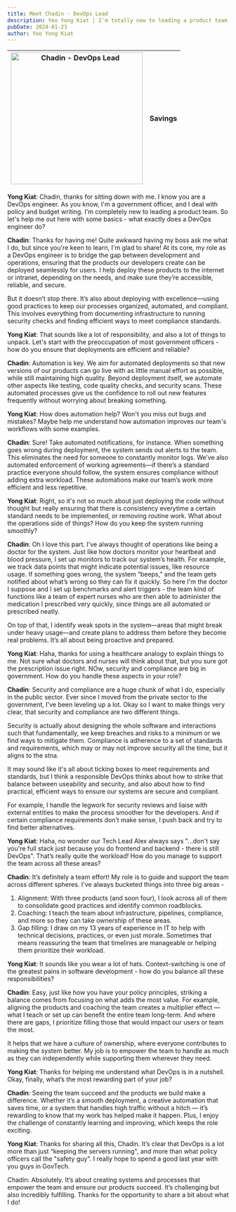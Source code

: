 ```yaml
---
title: Meet Chadin - DevOps Lead
description: Yeo Yong Kiat | I'm totally new to leading a product team. Come join me in finding out what a DevOps engineer does, from none other than Chadin, our resident (and one-and-only) DevOps Lead!
pubDate: 2024-01-23
author: Yeo Yong Kiat
---
```


| <img src="https://rogueteacher.me/images/transformgovsg/chadin-profile.webp" alt="Chadin - DevOps Lead" width="300px">    | Savings |
| -------- | ------- |

**Yong Kiat**: Chadin, thanks for sitting down with me. I know you are a DevOps engineer. As you know, I'm a government officer, and I deal with policy and budget writing. I'm completely new to leading a product team. So let's help me out here with some basics - what exactly does a DevOps engineer do?

**Chadin**: Thanks for having me! Quite awkward having my boss ask me what I do, but since you're keen to learn, I'm glad to share! At its core, my role as a DevOps engineer is to bridge the gap between development and operations, ensuring that the products our developers create can be deployed seamlessly for users. I help deploy these products to the internet or intranet, depending on the needs, and make sure they’re accessible, reliable, and secure.

But it doesn’t stop there. It’s also about deploying with excellence—using good practices to keep our processes organized, automated, and compliant. This involves everything from documenting infrastructure to running security checks and finding efficient ways to meet compliance standards.

**Yong Kiat**: That sounds like a lot of responsibility, and also a lot of things to unpack. Let's start with the preoccupation of most government officers - how do you ensure that deployments are efficient and reliable?

**Chadin**: Automation is key. We aim for automated deployments so that new versions of our products can go live with as little manual effort as possible, while still maintaining high quality. Beyond deployment itself, we automate other aspects like testing, code quality checks, and security scans. These automated processes give us the confidence to roll out new features frequently without worrying about breaking something.

**Yong Kiat**: How does automation help? Won't you miss out bugs and mistakes? Maybe help me understand how automation improves our team's workflows with some examples.

**Chadin**: Sure! Take automated notifications, for instance. When something goes wrong during deployment, the system sends out alerts to the team. This eliminates the need for someone to constantly monitor logs. We’ve also automated enforcement of working agreements—if there’s a standard practice everyone should follow, the system ensures compliance without adding extra workload. These automations make our team’s work more efficient and less repetitive.

**Yong Kiat**: Right, so it's not so much about just deploying the code without thought but really ensuring that there is consistency everytime a certain standard needs to be implemented, or removing routine work. What about the operations side of things? How do you keep the system running smoothly?

**Chadin**: Oh I love this part. I've always thought of operations like being a doctor for the system. Just like how doctors monitor your heartbeat and blood pressure, I set up monitors to track our system’s health. For example, we track data points that might indicate potential issues, like resource usage. If something goes wrong, the system “beeps,” and the team gets notified about what’s wrong so they can fix it quickly. So here I'm the doctor I suppose and I set up benchmarks and alert triggers - the team kind of functions like a team of expert nurses who are then able to administer the medication I prescribed very quickly, since things are all automated or prescribed neatly.

On top of that, I identify weak spots in the system—areas that might break under heavy usage—and create plans to address them before they become real problems. It’s all about being proactive and prepared.

**Yong Kiat**: Haha, thanks for using a healthcare analogy to explain things to me. Not sure what doctors and nurses will think about that, but you sure got the prescription issue right. NOw, security and compliance are big in government. How do you handle these aspects in your role?

**Chadin**: Security and compliance are a huge chunk of what I do, especially in the public sector. Ever since I moved from the private sector to the government, I've been leveling up a lot. Okay so I want to make things very clear, that security and compliance are two different things.

Security is actually about designing the whole software and interactions such that fundamentally, we keep breaches and risks to a minimum or we find ways to mitigate them. Compliance is adherence to a set of standards and requirements, which may or may not improve security all the time, but it aligns to the stna.

It may sound like it's all about ticking boxes to meet requirements and standards, but I think a responsible DevOps thinks about how to strike that balance between useability and security, and also about how to find practical, efficient ways to ensure our systems are secure and compliant. 

For example, I handle the legwork for security reviews and liaise with external entities to make the process smoother for the developers. And if certain compliance requirements don’t make sense, I push back and try to find better alternatives.

**Yong Kiat**: Haha, no wonder our Tech Lead Alex always says "...don't say you're full stack just because you do frontend and backend - there is still DevOps". That’s really quite the workload! How do you manage to support the team across all these areas?

**Chadin**: It’s definitely a team effort! My role is to guide and support the team across different spheres. I've always bucketed things into three big areas -

1. Alignment: With three products (and soon four), I look across all of them to consolidate good practices and identify common roadblocks.
2. Coaching: I teach the team about infrastructure, pipelines, compliance, and more so they can take ownership of these areas.
3. Gap filling: I draw on my 13 years of experience in IT to help with technical decisions, practices, or even just morale. Sometimes that means reassuring the team that timelines are manageable or helping them prioritize their workload.

**Yong Kiat**: It sounds like you wear a lot of hats. Context-switching is one of the greatest pains in software development - how do you balance all these responsibilities?

**Chadin**: Easy, just like how you have your policy principles, striking a balance comes from focusing on what adds the most value. For example, aligning the products and coaching the team creates a multiplier effect — what I teach or set up can benefit the entire team long-term. And where there are gaps, I prioritize filling those that would impact our users or team the most.

It helps that we have a culture of ownership, where everyone contributes to making the system better. My job is to empower the team to handle as much as they can independently while supporting them wherever they need.

**Yong Kiat**: Thanks for helping me understand what DevOps is in a nutshell. Okay, finally, what’s the most rewarding part of your job?

**Chadin**: Seeing the team succeed and the products we build make a difference. Whether it’s a smooth deployment, a creative automation that saves time, or a system that handles high traffic without a hitch — it’s rewarding to know that my work has helped make it happen. Plus, I enjoy the challenge of constantly learning and improving, which keeps the role exciting.

**Yong Kiat**: Thanks for sharing all this, Chadin. It’s clear that DevOps is a lot more than just “keeping the servers running", and more than what policy officers call the "safety guy". I really hope to spend a good last year with you guys in GovTech.

Chadin: Absolutely. It’s about creating systems and processes that empower the team and ensure our products succeed. It’s challenging but also incredibly fulfilling. Thanks for the opportunity to share a bit about what I do!
